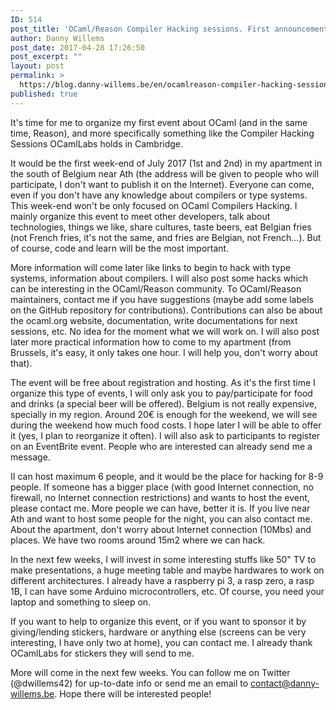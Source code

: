 ```yaml
---
ID: 514
post_title: 'OCaml/Reason Compiler Hacking sessions. First announcement&#8230;'
author: Danny Willems
post_date: 2017-04-28 17:26:50
post_excerpt: ""
layout: post
permalink: >
  https://blog.danny-willems.be/en/ocamlreason-compiler-hacking-sessions-first-announcement/
published: true
---
```

It's time for me to organize my first event about OCaml (and in the same time, Reason), and more specifically something like the Compiler Hacking Sessions OCamlLabs holds in Cambridge.

It would be the first week-end of July 2017 (1st and 2nd) in my apartment in the south of Belgium near Ath (the address will be given to people who will participate, I don't want to publish it on the Internet). Everyone can come, even if you don't have any knowledge about compilers or type systems.
This week-end won't be only focused on OCaml Compilers Hacking. I mainly organize this event to meet other developers, talk about technologies, things we like, share cultures, taste beers, eat Belgian fries (not French fries, it's not the same, and fries are Belgian, not French...). But of course, code and learn will be the most important.

More information will come later like links to begin to hack with type systems, information about compilers. I will also post some hacks which can be interesting in the OCaml/Reason community. To OCaml/Reason maintainers, contact me if you have suggestions (maybe add some labels on the GitHub repository for contributions). Contributions can also be about the ocaml.org website, documentation, write documentations for next sessions, etc. No idea for the moment what we will work on.
I will also post later more practical information how to come to my apartment (from Brussels, it's easy, it only takes one hour. I will help you, don't worry about that).

The event will be free about registration and hosting. As it's the first time I organize this type of events, I will only ask you to pay/participate for food and drinks (a special beer will be offered). Belgium is not really expensive, specially in my region. Around 20€ is enough for the weekend, we will see during the weekend how much food costs. I hope later I will be able to offer it (yes, I plan to reorganize it often). I will also ask to participants to register on an EventBrite event. People who are interested can already send me a message.

II can host maximum 6 people, and it would be the place for hacking for 8-9 people. If someone has a bigger place (with good Internet connection, no firewall, no Internet connection restrictions) and wants to host the event, please contact me. More people we can have, better it is. If you live near Ath and want to host some people for the night, you can also contact me. About the apartment, don't worry about Internet connection (10Mbs) and places. We have two rooms around 15m2 where we can hack.

In the next few weeks, I will invest in some interesting stuffs like 50" TV to make presentations, a huge meeting table and maybe hardwares to work on different architectures. I already have a raspberry pi 3, a rasp zero, a rasp 1B, I can have some Arduino microcontrollers, etc. Of course, you need your laptop and something to sleep on.

If you want to help to organize this event, or if you want to sponsor it by giving/lending stickers, hardware or anything else (screens can be very interesting, I have only two at home), you can contact me. I already thank OCamlLabs for stickers they will send to me.

More will come in the next few weeks. You can follow me on Twitter (@dwillems42) for up-to-date info or send me an email to contact@danny-willems.be. Hope there will be interested people!